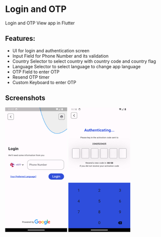 # Login and OTP

Login and OTP View app in Flutter

## Features:
- UI for login and authentication screen
- Input Field for Phone Number and its validation
- Country Selector to select country with country code and country flag
- Language Selector to select language to change app language
- OTP Field to enter OTP
- Resend OTP timer
- Custom Keyboard to enter OTP

## Screenshots
<p float="left">
    <img alt="Login Page" src="https://raw.githubusercontent.com/sabinmhx/login_and_otp/master/screenshots/login_screen.png" width="200" height="400"/>
    <img alt="Home Screen 2" src="https://raw.githubusercontent.com/sabinmhx/login_and_otp/master/screenshots/authentication_screen.png" width="200" height="400"/>
</p>
